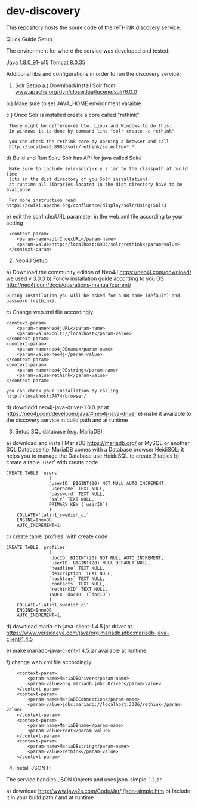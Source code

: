 # dev-discovery

This repository hosts the soure code of the reTHINK discovery service.

Quick Guide Setup

The environment for where the service was developed and tested:

Java 1.8.0_91-b15
Tomcat 8.0.35

Additional libs and configurations in order to run the discovery service:

1) Solr Setup
 a.) Download/Install Solr from www.apache.org/dyn/closer.lua/lucene/solr/6.0.0
	
 b.) Make sure to set JAVA_HOME environment varaible

 c.) Once Solr is installed create a core called "rethink"
	
	 There might be differences btw. Linux and Windows to do this:
	 In windows it is done by command line "solr create -c rethink"

	 you can check the rethink core by opening a browser and call
	 http://localhost:8983/solr/rethink/select?q=*:*
	
 d)  Build and Run SolrJ
	 Solr has API for java called SolrJ
	
	 Make sure to include solr-solrj-x.y.z.jar to the classpath at build time 
	 (its in the dist directory of you Solr installation)
	 at runtime all libraries located in the dist directory have to be available
	
	 For more instruction read https://cwiki.apache.org/confluence/display/solr/Using+SolrJ
	
 e)  edit the solrIndexURL parameter in the web.xml file according to your setting

	 <context-param>
		<param-name>solrIndexURL</param-name>
		<param-value>http://localhost:8983/solr/rethink</param-value>
	 </context-param>
	
	
2) Neo4J Setup

  a) Download the community edition of Neo4J https://neo4j.com/download/ we used v 3.0.3
  b) Follow installation guide according to you OS http://neo4j.com/docs/operations-manual/current/
	
	During installation you will be asked for a DB name (default) and password (rethink).
	
  c) Change web.xml file accordingly
	
	<context-param>
		<param-name>neo4jURL</param-name>
		<param-value>bolt://localhost</param-value>
	</context-param>
	<context-param>
		<param-name>neo4jDBname</param-name>
		<param-value>neo4j</param-value>
	</context-param>
	<context-param>
		<param-name>neo4jDBstring</param-name>
		<param-value>rethink</param-value>
	</context-param>
	
	you can check your installation by calling http://localhost:7474/browser/	
	
  d) downlodd neo4j-java-driver-1.0.0.jar at https://neo4j.com/developer/java/#neo4j-java-driver
  e) make it available to the discovery service in build path and at runtime
	
3) Setup SQL database (e.g. MariaDB)

  a) download and install MariaDB https://mariadb.org/ or MySQL or another SQL Database
		   tip: MariaDB comes with a Database browser HeidiSQL; it helps you to manage the Database
		   use HeideSQL to create 2 tables
  b) create a table 'user'
			with create code
			
	CREATE TABLE `users` 
					(
					`userID` BIGINT(20) NOT NULL AUTO_INCREMENT,
					`username` TEXT NULL,
					`password` TEXT NULL,
					`salt` TEXT NULL,
					PRIMARY KEY (`userID`)
					)
		COLLATE='latin1_swedish_ci'
		ENGINE=InnoDB
		AUTO_INCREMENT=1;
		
		
  c) create table 'profiles'
			with create code
		
		
	CREATE TABLE `profiles` 
					(
					`docID` BIGINT(20) NOT NULL AUTO_INCREMENT,
					`userID` BIGINT(20) NULL DEFAULT NULL,
					`headline` TEXT NULL,
					`description` TEXT NULL,
					`hashtags` TEXT NULL,
					`contacts` TEXT NULL,
					`rethinkID` TEXT NULL,
					INDEX `docID` (`docID`)
					)
		COLLATE='latin1_swedish_ci'
		ENGINE=InnoDB
		AUTO_INCREMENT=1;
		
  d) download maria-db-java-client-1.4.5.jar driver at https://www.versioneye.com/java/org.mariadb.jdbc:mariadb-java-client/1.4.5	
		
  e)  make mariadb-java-client-1.4.5.jar available at runtime
   
  f) change web.xml file accordingly
   
   
   
	   	<context-param>
			<param-name>MariaDBDriver</param-name>
			<param-value>org.mariadb.jdbc.Driver</param-value>
		</context-param>
		<context-param>
			<param-name>MariaDBConnection</param-name>
			<param-value>jdbc:mariadb://localhost:3306/rethink</param-value>
		</context-param>
		<context-param>
			<param-name>MariaDBname</param-name>
			<param-value>root</param-value>
		</context-param>
		<context-param>
			<param-name>MariaDBstring</param-name>
			<param-value>rethink</param-value>
		</context-param>
	
	
4) Install JSON	H

The service handles JSON Objects and uses json-simple-1.1.jar 

  a) download http://www.java2s.com/Code/Jar/j/json-simple.htm
  b) Include it in your build path / and at runtime